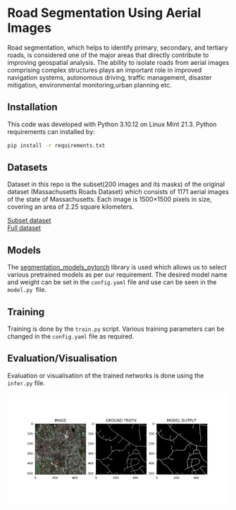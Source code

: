 # Road Segmentation Using Aerial Images

Road segmentation, which helps to identify primary, secondary, and tertiary roads, is considered one of the major areas that directly contribute to improving geospatial analysis. The ability to isolate roads from aerial images comprising complex structures plays an important role in improved navigation systems, autonomous driving, traffic management, disaster mitigation, environmental monitoring,urban planning etc.

## Installation

This code was developed with Python 3.10.12 on Linux Mint 21.3. Python requirements can installed by:

```bash
pip install -r requirements.txt
```
## Datasets
Dataset in this repo is the subset(200 images and its masks) of the original dataset (Massachusetts Roads Dataset) which consists of 1171 aerial images of the state of Massachusetts. Each image is 1500×1500 pixels in size, covering an area of 2.25 square kilometers.

[Subset dataset](https://github.com/parth1620/Road_seg_dataset/tree/master)\
[Full dataset](https://www.cs.toronto.edu/~vmnih/data/)

## Models
The [segmentation_models_pytorch](https://github.com/qubvel/segmentation_models.pytorch) library is used which allows us to select various pretrained models as per our requirement. The desired model name and weight can be set in the `config.yaml` file and use can be seen in the `model.py `file.

## Training

Training is done by the `train.py` script. Various training parameters can be changed in the `config.yaml` file as required.

## Evaluation/Visualisation
Evaluation or visualisation of the trained networks is done using the `infer.py` file.

![Screenshot](assets/result.png)